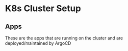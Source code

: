 # K8s Cluster Setup

## Apps
These are the apps that are running on the cluster and are deployed/maintained by ArgoCD
